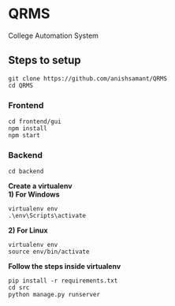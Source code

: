 # QRMS
College Automation System

## Steps to setup
```
git clone https://github.com/anishsamant/QRMS
cd QRMS
```

### Frontend
```
cd frontend/gui
npm install
npm start
```

### Backend
```
cd backend
```
  <b>Create a virtualenv</b><br />
  <b>1) For Windows</b>
```
virtualenv env
.\env\Scripts\activate
```
  <b>2) For Linux</b>
```
virtualenv env
source env/bin/activate
```
  <b>Follow the steps inside virtualenv</b>
```
pip install -r requirements.txt
cd src
python manage.py runserver  
```
